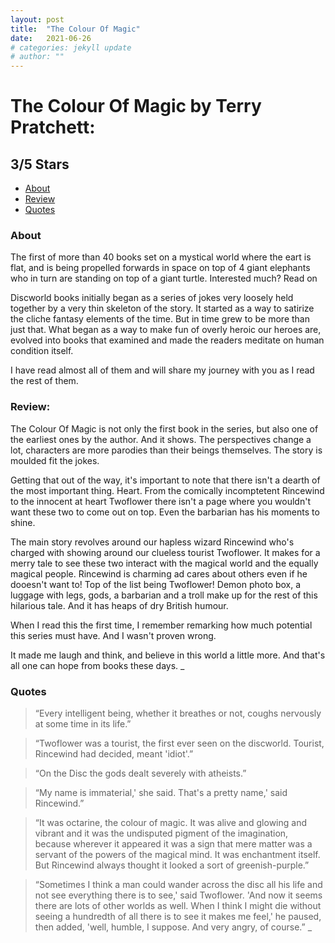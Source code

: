 ```yaml
---
layout: post
title:  "The Colour Of Magic"
date:   2021-06-26
# categories: jekyll update
# author: ""
---
```


# The Colour Of Magic by Terry Pratchett: 

## 3/5 Stars


- [About](#about)
- [Review](#review)
- [Quotes](#quotes)

### About

The first of more than 40 books set on a mystical world where the eart is flat, and is being propelled forwards in space on top of 4 giant elephants who in turn are standing on top of a giant turtle. Interested much? Read on

Discworld books initially began as a series of jokes very loosely held together by a very thin skeleton of the story. It started as a way to satirize the cliche fantasy elements of the time. But in time grew to be more than just that. What began as a way to make fun of overly heroic our heroes are, evolved into books that examined and made the readers meditate on human condition itself.

I have read almost all of them and will share my journey with you as I read the rest of them.

### Review:

The Colour Of Magic is not only the first book in the series, but also one of the earliest ones by the author. And it shows. The perspectives change a lot, characters are more parodies than their beings themselves. The story is moulded fit the jokes. 

Getting that out of the way, it's important to note that there isn't a dearth of the most important thing. Heart. From the comically incomptetent Rincewind to the innocent at heart Twoflower there isn't a page where you wouldn't want these two to come out on top. Even the barbarian has his moments to shine.

The main story revolves around our hapless wizard Rincewind who's charged with showing around our clueless tourist Twoflower. It makes for a merry tale to see these two interact with the magical world and the equally magical people. Rincewind is charming ad cares about others even if he dooesn't want to! Top of the list being Twoflower! Demon photo box, a luggage with legs, gods, a barbarian and a troll make up for the rest of this hilarious tale. And it has heaps of dry British humour.

When I read this the first time, I remember remarking how much potential this series must have. And I wasn't proven wrong. 

It made me laugh and think, and believe in this world a little more. And that's all one can hope from books these days.
_

### Quotes

> “Every intelligent being, whether it breathes or not, coughs nervously at some time in its life.”

> “Twoflower was a tourist, the first ever seen on the discworld. Tourist, Rincewind had decided, meant 'idiot'.”

> “On the Disc the gods dealt severely with atheists.”

> “My name is immaterial,' she said. That's a pretty name,' said Rincewind.”

> “It was octarine, the colour of magic. It was alive and glowing and vibrant and it was the undisputed pigment of the imagination, because wherever it appeared it was a sign that mere matter was a servant of the powers of the magical mind. It was enchantment itself.
> But Rincewind always thought it looked a sort of greenish-purple.”

> “Sometimes I think a man could wander across the disc all his life and not see everything there is to see,' said Twoflower. 'And now it seems there are lots of other worlds as well. When I think I might die without seeing a hundredth of all there is to see it makes me feel,' he paused, then added, 'well, humble, I suppose. And very angry, of course.”
_
